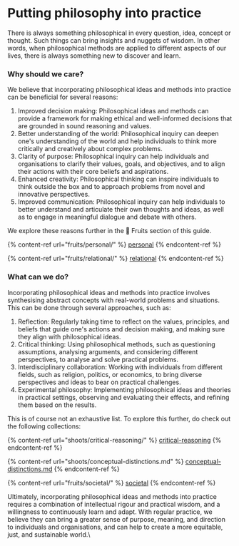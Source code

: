 # Putting philosophy into practice

There is always something philosophical in every question, idea, concept or thought. Such things can bring insights and nuggets of wisdom. In other words, when philosophical methods are applied to different aspects of our lives, there is always something new to discover and learn.

### Why should we care?

We believe that incorporating philosophical ideas and methods into practice can be beneficial for several reasons:

1. Improved decision making: Philosophical ideas and methods can provide a framework for making ethical and well-informed decisions that are grounded in sound reasoning and values.
2. Better understanding of the world: Philosophical inquiry can deepen one's understanding of the world and help individuals to think more critically and creatively about complex problems.
3. Clarity of purpose: Philosophical inquiry can help individuals and organisations to clarify their values, goals, and objectives, and to align their actions with their core beliefs and aspirations.
4. Enhanced creativity: Philosophical thinking can inspire individuals to think outside the box and to approach problems from novel and innovative perspectives.
5. Improved communication: Philosophical inquiry can help individuals to better understand and articulate their own thoughts and ideas, as well as to engage in meaningful dialogue and debate with others.

We explore these reasons further in the 🍎 Fruits section of this guide.&#x20;

{% content-ref url="fruits/personal/" %}
[personal](fruits/personal/)
{% endcontent-ref %}

{% content-ref url="fruits/relational/" %}
[relational](fruits/relational/)
{% endcontent-ref %}

### What can we do?

Incorporating philosophical ideas and methods into practice involves synthesising abstract concepts with real-world problems and situations. This can be done through several approaches, such as:

1. Reflection: Regularly taking time to reflect on the values, principles, and beliefs that guide one's actions and decision making, and making sure they align with philosophical ideas.
2. Critical thinking: Using philosophical methods, such as questioning assumptions, analysing arguments, and considering different perspectives, to analyse and solve practical problems.
3. Interdisciplinary collaboration: Working with individuals from different fields, such as religion, politics, or economics, to bring diverse perspectives and ideas to bear on practical challenges.
4. Experimental philosophy: Implementing philosophical ideas and theories in practical settings, observing and evaluating their effects, and refining them based on the results.

This is of course not an exhaustive list. To explore this further, do check out the following collections:

{% content-ref url="shoots/critical-reasoning/" %}
[critical-reasoning](shoots/critical-reasoning/)
{% endcontent-ref %}

{% content-ref url="shoots/conceptual-distinctions.md" %}
[conceptual-distinctions.md](shoots/conceptual-distinctions.md)
{% endcontent-ref %}

{% content-ref url="fruits/societal/" %}
[societal](fruits/societal/)
{% endcontent-ref %}

Ultimately, incorporating philosophical ideas and methods into practice requires a combination of intellectual rigour and practical wisdom, and a willingness to continuously learn and adapt. With regular practice, we believe they can bring a greater sense of purpose, meaning, and direction to individuals and organisations, and can help to create a more equitable, just, and sustainable world.\
